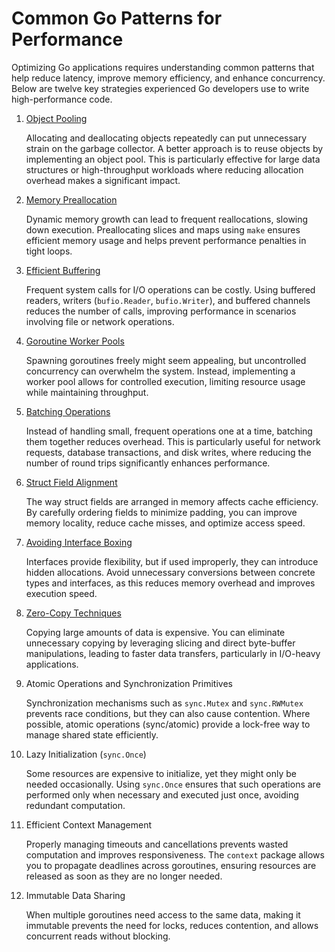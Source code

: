 # Common Go Patterns for Performance

Optimizing Go applications requires understanding common patterns that help reduce latency, improve memory efficiency, and enhance concurrency. Below are twelve key strategies experienced Go developers use to write high-performance code.

1. [Object Pooling](./object-pooling.md)

	Allocating and deallocating objects repeatedly can put unnecessary strain on the garbage collector. A better approach is to reuse objects by implementing an object pool. This is particularly effective for large data structures or high-throughput workloads where reducing allocation overhead makes a significant impact.

2. [Memory Preallocation](./mem-prealloc.md)

	Dynamic memory growth can lead to frequent reallocations, slowing down execution. Preallocating slices and maps using `make` ensures efficient memory usage and helps prevent performance penalties in tight loops.

3. [Efficient Buffering](./buffered-io.md)

	Frequent system calls for I/O operations can be costly. Using buffered readers, writers (`bufio.Reader`, `bufio.Writer`), and buffered channels reduces the number of calls, improving performance in scenarios involving file or network operations.

4. [Goroutine Worker Pools](./worker-pool.md)

	Spawning goroutines freely might seem appealing, but uncontrolled concurrency can overwhelm the system. Instead, implementing a worker pool allows for controlled execution, limiting resource usage while maintaining throughput.

5. [Batching Operations](./batching-ops.md)

	Instead of handling small, frequent operations one at a time, batching them together reduces overhead. This is particularly useful for network requests, database transactions, and disk writes, where reducing the number of round trips significantly enhances performance.

6. [Struct Field Alignment](./fields-alignment.md)

	The way struct fields are arranged in memory affects cache efficiency. By carefully ordering fields to minimize padding, you can improve memory locality, reduce cache misses, and optimize access speed.

7. [Avoiding Interface Boxing](./interface-boxing.md)

	Interfaces provide flexibility, but if used improperly, they can introduce hidden allocations. Avoid unnecessary conversions between concrete types and interfaces, as this reduces memory overhead and improves execution speed.

8. [Zero-Copy Techniques](./zero-copy.md)

	Copying large amounts of data is expensive. You can eliminate unnecessary copying by leveraging slicing and direct byte-buffer manipulations, leading to faster data transfers, particularly in I/O-heavy applications.

9. Atomic Operations and Synchronization Primitives

	Synchronization mechanisms such as `sync.Mutex` and `sync.RWMutex` prevents race conditions, but they can also cause contention. Where possible, atomic operations (sync/atomic) provide a lock-free way to manage shared state efficiently.

10. Lazy Initialization (`sync.Once`)

	Some resources are expensive to initialize, yet they might only be needed occasionally. Using `sync.Once` ensures that such operations are performed only when necessary and executed just once, avoiding redundant computation.

11. Efficient Context Management

	Properly managing timeouts and cancellations prevents wasted computation and improves responsiveness. The `context` package allows you to propagate deadlines across goroutines, ensuring resources are released as soon as they are no longer needed.

12. Immutable Data Sharing

	When multiple goroutines need access to the same data, making it immutable prevents the need for locks, reduces contention, and allows concurrent reads without blocking.
